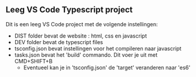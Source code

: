 ## Leeg VS Code Typescript project

Dit is een leeg VS Code project met de volgende instellingen:
- DIST folder bevat de website : html, css en javascript
- DEV folder bevat de typescript files
- tsconfig.json bevat instellingen voor het compileren naar javascript
- tasks.json bevat het 'build' commando. Dit voer je uit met CMD+SHIFT+B
    - Eventueel kan je in 'tsconfig.json' de 'target' veranderen naar 'es6'
